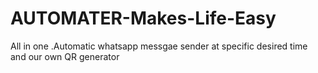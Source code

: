 # AUTOMATER-Makes-Life-Easy
All in one .Automatic whatsapp messgae sender at specific desired time and our own QR generator
